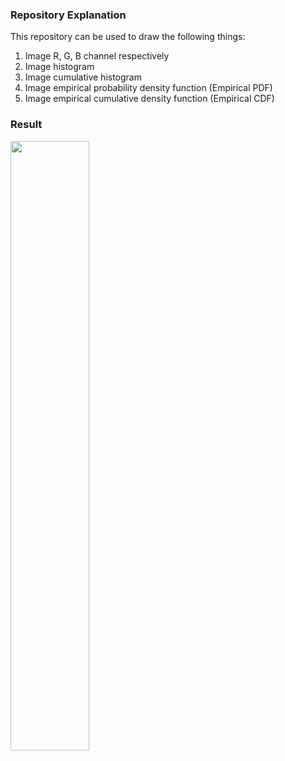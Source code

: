 ### Repository Explanation
This repository can be used to draw the following things:

1. Image R, G, B channel respectively
2. Image histogram
3. Image cumulative histogram
4. Image empirical probability density function (Empirical PDF)
5. Image empirical cumulative density function (Empirical CDF)

### Result
<img src="https://user-images.githubusercontent.com/16319829/81180309-2b51f000-8fee-11ea-8a78-ddfe8c3412a7.png" width=50% height=50%>

